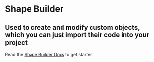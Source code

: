 # Shape Builder
## Used to create and modify custom objects, which you can just import their code into your project

Read the [Shape Builder Docs](https://github.com/AryaaSk/3D-Engine/blob/master/Docs/buildingShapes.md) to get started